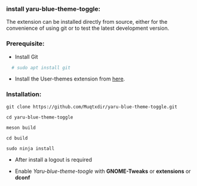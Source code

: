 ### install yaru-blue-theme-toggle:

The extension can be installed directly from source, either for the convenience of using git or to test the latest development version.

### Prerequisite:
- Install Git
```bash
  # sudo apt install git
```
- Install the User-themes extension from [here](https://extensions.gnome.org/extension/19/user-themes/).

### Installation:
```git clone https://github.com/Muqtxdir/yaru-blue-theme-toggle.git```

```cd yaru-blue-theme-toggle```

```meson build```

```cd build```

```sudo ninja install```

- After install a logout is required

- Enable *Yaru-blue-theme-toogle* with **GNOME-Tweaks** or  **extensions** or **dconf**

